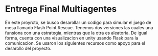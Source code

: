 # Entrega Final Multiagentes
En este proyrcto, se busco desarollar un codigo para simular el juego de mesa llamado Flash Point Rescue. Tenemos dos versiones las cuales una funsiona con una estrategia, mientras que la otra es aleatoria. De igual forma, cuenta con una visualizacion en unity usando Flask para la comunicacion. Se usaron los siguientes recursos como apoyo para el desarollo del proyecto.
